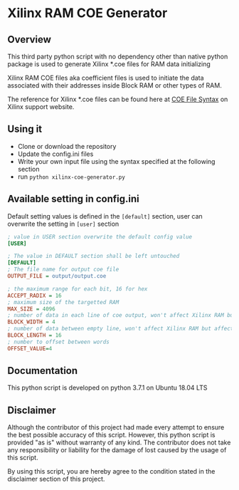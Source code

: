 # Xilinx RAM COE Generator

## Overview
This third party python script with no dependency other than native python package is used to generate Xilinx *.coe files for RAM data initializing

Xilinx RAM COE files aka coefficient files is used to initiate the data associated with their addresses inside Block RAM or other types of RAM.

The reference for Xilinx *.coe files can be found here at [COE File Syntax](https://www.xilinx.com/support/documentation/sw_manuals/xilinx11/cgn_r_coe_file_syntax.htm) on Xilinx support website.

## Using it
* Clone or download the repository
* Update the config.ini files
* Write your own input file using the syntax specified at the following section
* run `python xilinx-coe-generator.py`

## Available setting in config.ini

Default setting values is defined in the `[default]` section, user can overwrite the setting in `[user]` section
```ini
; value in USER section overwrite the default config value
[USER]

; The value in DEFAULT section shall be left untouched
[DEFAULT]
; The file name for output coe file
OUTPUT_FILE = output/output.coe

; the maximum range for each bit, 16 for hex
ACCEPT_RADIX = 16
; maximum size of the targetted RAM
MAX_SIZE = 4096
; number of data in each line of coe output, won't affect Xilinx RAM but affect our readability
BLOCK_WIDTH = 4
; number of data between empty line, won't affect Xilinx RAM but affect our readability
BLOCK_LENGTH = 16
; number to offset between words
OFFSET_VALUE=4
```

## Documentation
This python script is developed on python 3.7.1 on Ubuntu 18.04 LTS

## Disclaimer
Although the contributor of this project had made every attempt to ensure the best possible accuracy of this script. However, this python script is provided "as is" without warranty of any kind. The contributor does not take any responsibility or liability for the damage of lost caused by the usage of this script.

By using this script, you are hereby agree to the condition stated in the disclaimer section of this project.